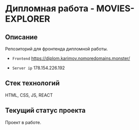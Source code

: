 # Дипломная работа - MOVIES-EXPLORER

## Описание
Репозиторий для фронтенда дипломной работы.

- `Frontend` https://diplom.karimov.nomoredomains.monster/

- `Server ip`  178.154.226.192

## Стек технологий
HTML, CSS, JS, REACT

## Текущий статус проекта
Проект в работе.